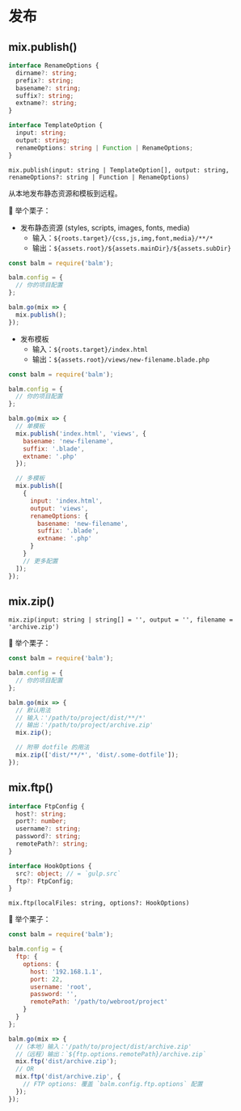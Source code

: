 # 发布

## mix.publish()

```ts
interface RenameOptions {
  dirname?: string;
  prefix?: string;
  basename?: string;
  suffix?: string;
  extname?: string;
}

interface TemplateOption {
  input: string;
  output: string;
  renameOptions: string | Function | RenameOptions;
}
```

`mix.publish(input: string | TemplateOption[], output: string, renameOptions?: string | Function | RenameOptions)`

从本地发布静态资源和模板到远程。

:chestnut: 举个栗子：

- 发布静态资源 (styles, scripts, images, fonts, media)
  - 输入：`${roots.target}/{css,js,img,font,media}/**/*`
  - 输出：`${assets.root}/${assets.mainDir}/${assets.subDir}`

```js
const balm = require('balm');

balm.config = {
  // 你的项目配置
};

balm.go(mix => {
  mix.publish();
});
```

- 发布模板
  - 输入：`${roots.target}/index.html`
  - 输出：`${assets.root}/views/new-filename.blade.php`

```js
const balm = require('balm');

balm.config = {
  // 你的项目配置
};

balm.go(mix => {
  // 单模板
  mix.publish('index.html', 'views', {
    basename: 'new-filename',
    suffix: '.blade',
    extname: '.php'
  });

  // 多模板
  mix.publish([
    {
      input: 'index.html',
      output: 'views',
      renameOptions: {
        basename: 'new-filename',
        suffix: '.blade',
        extname: '.php'
      }
    }
    // 更多配置
  ]);
});
```

## mix.zip()

`mix.zip(input: string | string[] = '', output = '', filename = 'archive.zip')`

:chestnut: 举个栗子：

```js
const balm = require('balm');

balm.config = {
  // 你的项目配置
};

balm.go(mix => {
  // 默认用法
  // 输入：'/path/to/project/dist/**/*'
  // 输出：'/path/to/project/archive.zip'
  mix.zip();

  // 附带 dotfile 的用法
  mix.zip(['dist/**/*', 'dist/.some-dotfile']);
});
```

## mix.ftp()

```ts
interface FtpConfig {
  host?: string;
  port?: number;
  username?: string;
  password?: string;
  remotePath?: string;
}

interface HookOptions {
  src?: object; // = `gulp.src`
  ftp?: FtpConfig;
}
```

`mix.ftp(localFiles: string, options?: HookOptions)`

:chestnut: 举个栗子：

```js
const balm = require('balm');

balm.config = {
  ftp: {
    options: {
      host: '192.168.1.1',
      port: 22,
      username: 'root',
      password: '',
      remotePath: '/path/to/webroot/project'
    }
  }
};

balm.go(mix => {
  //（本地）输入：'/path/to/project/dist/archive.zip'
  //（远程）输出：`${ftp.options.remotePath}/archive.zip`
  mix.ftp('dist/archive.zip');
  // OR
  mix.ftp('dist/archive.zip', {
    // FTP options: 覆盖 `balm.config.ftp.options` 配置
  });
});
```
